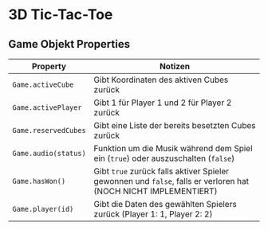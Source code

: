 # 3D Tic-Tac-Toe



## Game Objekt Properties

| Property             | Notizen                                                      |
| -------------------- | ------------------------------------------------------------ |
| `Game.activeCube`    | Gibt Koordinaten des aktiven Cubes zurück                    |
| `Game.activePlayer`  | Gibt $1$ für Player 1 und $2$ für Player 2 zurück            |
| `Game.reservedCubes` | Gibt eine Liste der bereits besetzten Cubes zurück           |
| `Game.audio(status)` | Funktion um die Musik während dem Spiel ein (`true`) oder auszuschalten (`false`) |
| `Game.hasWon()`      | Gibt `true` zurück falls aktiver Spieler gewonnen und `false`, falls er verloren hat (NOCH NICHT IMPLEMENTIERT) |
| `Game.player(id)`    | Gibt die Daten des gewählten Spielers zurück (Player 1: $1$, Player 2: $2$) |



